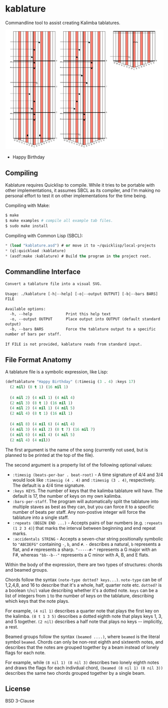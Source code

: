 # kablature

Commandline tool to assist creating Kalimba tablatures.

![Image of Happy Burthday tablature](./happy-birthday.svg)
- Happy Birthday

## Compiling

Kablature requires Quicklisp to compile. While it tries to be portable
with other implementations, it assumes SBCL as its compiler, and I'm
making no personal effort to test it on other implementations for the
time being.

Compiling with Make:

```bash
$ make
$ make examples # compile all example tab files.
$ sudo make install
```

Compiling with Common Lisp (SBCL):

```lisp
* (load "kablature.asd") # or move it to ~/quicklisp/local-projects
* (ql:quickload :kablature)
* (asdf:make :kablature) # Build the program in the project root.
```

## Commandline Interface

```
Convert a tablature file into a visual SVG.

Usage: ./kablature [-h|--help] [-o|--output OUTPUT] [-b|--bars BARS] FILE

Available options:
  -h, --help               Print this help text
  -o, --output OUTPUT      Place output into OUTPUT (default standard output)
  -b, --bars BARS          Force the tablature output to a specific number of bars per staff.

If FILE is not provided, kablature reads from standard input.
```

## File Format Anatomy

A tablature file is a symbolic expression, like Lisp:

```lisp
(deftablature "Happy Birthday" (:timesig (3 . 4) :keys 17)
  (2 nil) (8 t 1) (16 nil 1)

  (4 nil 2) (4 nil 1) (4 nil 4)
  (2 nil 3) (8 t 1) (16 nil 1)
  (4 nil 2) (4 nil 1) (4 nil 5)
  (2 nil 4) (8 t 1) (16 nil 1)

  (4 nil 8) (4 nil 6) (4 nil 4)
  (4 nil 3) (4 nil 2) (8 t 7) (16 nil 7)
  (4 nil 6) (4 nil 4) (4 nil 5)
  (2 nil 4) (4 nil))
```

The first argument is the name of the song (currently not used, but is
planned to be printed at the top of the file).

The second argument is a property list of the following optional
values:

- `:timesig (beats-per-bar . beat-root)` - A time signature of 4/4 and
  3/4 would look like `:timesig (4 . 4)` and `:timesig (3 . 4)`,
  respectively. The default is a 4/4 time signature.
- `:keys KEYS`. The number of keys that the kalimba tablature will
  have. The default is 17, the number of keys on my own kalimba.
- `:bars-per-staff`. The program will automatically split the
  tablature into multiple staves as best as they can, but you can
  force it to a specific number of beats per staff. Any non-postive
  integer will force the tablature into a single staff.
- `:repeats (BEGIN END ...)` - Accepts pairs of bar numbers
  (e.g. `:repeats (1 2 3 4)`) that marks the interval between
  beginning and end repeat marks.
- `:accidentals STRING` - Accepts a seven-char string positionally
  symbolic to `"ABCDEFG"` containing `-`, `b`, and `#`. `-` describes
  a natural, `b` represents a flat, and `#` represents a
  sharp. `"-----#-"` represents a G major with an F#, whereas
  `"bb--b--"` represents a C minor with A, B, and E flats.
    
Within the body of the expression, there are two types of structures:
chords and beamed groups.

Chords follow the syntax `(note-type dotted? keys...)`. `note-type`
can be of 1,2,4,8, and 16 to describe that it's a whole, half, quarter
note etc. `dotted?` is a boolean `t`/`nil` value describing whether
it's a dotted note. `keys` can be a list of integers from `1` to the
number of keys on the tablature, describing which keys that the note
plays. 

For example, `(4 nil 1)` describes a quarter note that plays the first
key on the kalimba. `(8 t 1 3 5)` describes a dotted eighth note that
plays keys 1, 3, and 5 together. `(2 nil)` describes a half note that
plays no keys -- implicitly, a rest.

Beamed groups follow the syntax `(beamed ....)`, where `beamed` is the
literal symbol `beamed`. Chords can only be non-rest eighth and
sixteenth notes, and describes that the notes are grouped together by
a beam instead of lonely flags for each note.

For example, while `(8 nil 1) (8 nil 3)` describes two lonely eighth
notes and draws the flags for each indivdual chord, `(beamed (8 nil 1)
(8 nil 3))` describes the same two chords grouped together by a single
beam.

## License

BSD 3-Clause

